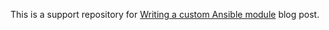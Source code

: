 This is a support repository for [Writing a custom Ansible module][]
blog post.

[Writing a custom Ansible module]: https://vincent.bernat.ch/en/blog/2020-custom-ansible-module
